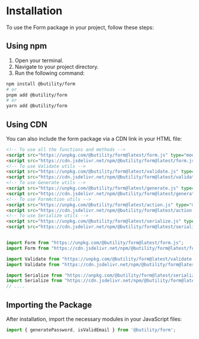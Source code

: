 # Installation

To use the Form package in your project, follow these steps:

## Using npm

1. Open your terminal.
2. Navigate to your project directory.
3. Run the following command:

```bash
npm install @butility/form
# or
pnpm add @butility/form
# or
yarn add @butility/form
```

## Using CDN

You can also include the form package via a CDN link in your HTML file:

```html
<!-- To use all the functions and methods -->
<script src="https://unpkg.com/@butility/form@latest/form.js" type="module"></script>
<script src="https://cdn.jsdelivr.net/npm/@butility/form@latest/form.js" type="module"></script>
<!-- To use Validate utils -->
<script src="https://unpkg.com/@butility/form@latest/validate.js" type="module"></script>
<script src="https://cdn.jsdelivr.net/npm/@butility/form@latest/validate.js" type="module"></script>
<!-- To use Generate utils -->
<script src="https://unpkg.com/@butility/form@latest/generate.js" type="module"></script>
<script src="https://cdn.jsdelivr.net/npm/@butility/form@latest/generate.js" type="module"></script>
<!-- To use FormAction utils -->
<script src="https://unpkg.com/@butility/form@latest/action.js" type="module"></script>
<script src="https://cdn.jsdelivr.net/npm/@butility/form@latest/action.js" type="module"></script>
<!-- To use Serialize utils -->
<script src="https://unpkg.com/@butility/form@latest/serialize.js" type="module"></script>
<script src="https://cdn.jsdelivr.net/npm/@butility/form@latest/serialize.js" type="module"></script>
```

```js

import Form from "https://unpkg.com/@butility/form@latest/form.js";
import Form from "https://cdn.jsdelivr.net/npm/@butility/form@latest/form.js";

import Validate from "https://unpkg.com/@butility/form@latest/validate.js";
import Validate from "https://cdn.jsdelivr.net/npm/@butility/form@latest/validate.js";

import Serialize from "https://unpkg.com/@butility/form@latest/serialize.js";
import Serialize from "https://cdn.jsdelivr.net/npm/@butility/form@latest/serialize.js";
// ....
```

## Importing the Package

After installation, import the necessary modules in your JavaScript files:

```javascript
import { generatePassword, isValidEmail } from '@butility/form';
```